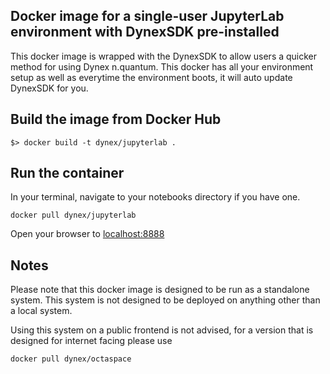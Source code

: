 ## Docker image for a single-user JupyterLab environment with DynexSDK pre-installed
This docker image is wrapped with the DynexSDK to allow users a quicker method for using Dynex n.quantum.
This docker has all your environment setup as well as everytime the environment boots, it will auto update DynexSDK for you.

## Build the image from Docker Hub
```shell
$> docker build -t dynex/jupyterlab .
```

## Run the container
In your terminal, navigate to your notebooks directory if you have one.
```shell
docker pull dynex/jupyterlab
```

Open your browser to [localhost:8888](http://localhost:8888)

## Notes
Please note that this docker image is designed to be run as a standalone system.
This system is not designed to be deployed on anything other than a local system.

Using this system on a public frontend is not advised, for a version that is designed for internet facing please use 
```shell
docker pull dynex/octaspace
```